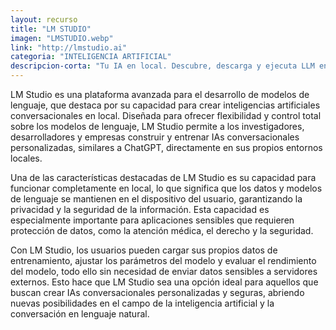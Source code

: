 ```yaml
---
layout: recurso
title: "LM STUDIO"
imagen: "LMSTUDIO.webp"
link: "http://lmstudio.ai"
categoria: "INTELIGENCIA ARTIFICIAL"
descripcion-corta: "Tu IA en local. Descubre, descarga y ejecuta LLM en local."
---
```


LM Studio es una plataforma avanzada para el desarrollo de modelos de lenguaje, que destaca por su capacidad para crear inteligencias artificiales conversacionales en local. Diseñada para ofrecer flexibilidad y control total sobre los modelos de lenguaje, LM Studio permite a los investigadores, desarrolladores y empresas construir y entrenar IAs conversacionales personalizadas, similares a ChatGPT, directamente en sus propios entornos locales.

Una de las características destacadas de LM Studio es su capacidad para funcionar completamente en local, lo que significa que los datos y modelos de lenguaje se mantienen en el dispositivo del usuario, garantizando la privacidad y la seguridad de la información. Esta capacidad es especialmente importante para aplicaciones sensibles que requieren protección de datos, como la atención médica, el derecho y la seguridad.

Con LM Studio, los usuarios pueden cargar sus propios datos de entrenamiento, ajustar los parámetros del modelo y evaluar el rendimiento del modelo, todo ello sin necesidad de enviar datos sensibles a servidores externos. Esto hace que LM Studio sea una opción ideal para aquellos que buscan crear IAs conversacionales personalizadas y seguras, abriendo nuevas posibilidades en el campo de la inteligencia artificial y la conversación en lenguaje natural.
